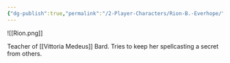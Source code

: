 ```yaml
---
{"dg-publish":true,"permalink":"/2-Player-Characters/Rion-B.-Everhope/"}
---
```

![[Rion.png]]

Teacher of [[Vittoria Medeus]]
Bard. Tries to keep her spellcasting a secret from others.
